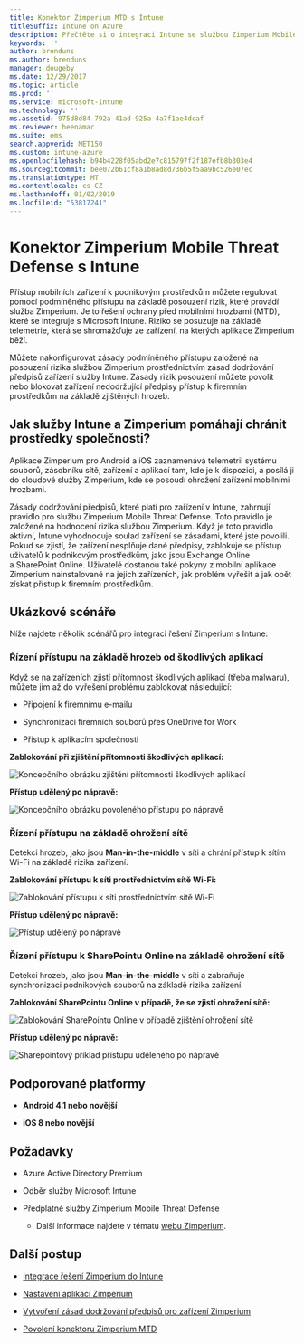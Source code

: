 ```yaml
---
title: Konektor Zimperium MTD s Intune
titleSuffix: Intune on Azure
description: Přečtěte si o integraci Intune se službou Zimperium Mobile Threat Defense za účelem regulace přístupu mobilních zařízení k firemním prostředkům.
keywords: ''
author: brenduns
ms.author: brenduns
manager: dougeby
ms.date: 12/29/2017
ms.topic: article
ms.prod: ''
ms.service: microsoft-intune
ms.technology: ''
ms.assetid: 975d8d84-792a-41ad-925a-4a7f1ae4dcaf
ms.reviewer: heenamac
ms.suite: ems
search.appverid: MET150
ms.custom: intune-azure
ms.openlocfilehash: b94b4228f05abd2e7c815797f2f187efb8b303e4
ms.sourcegitcommit: bee072b61cf8a1b8ad8d736b5f5aa9bc526e07ec
ms.translationtype: MT
ms.contentlocale: cs-CZ
ms.lasthandoff: 01/02/2019
ms.locfileid: "53817241"
---
```

# <a name="zimperium-mobile-threat-defense-connector-with-intune"></a>Konektor Zimperium Mobile Threat Defense s Intune

Přístup mobilních zařízení k podnikovým prostředkům můžete regulovat pomocí podmíněného přístupu na základě posouzení rizik, které provádí služba Zimperium. Je to řešení ochrany před mobilními hrozbami (MTD), které se integruje s Microsoft Intune. Riziko se posuzuje na základě telemetrie, která se shromažďuje ze zařízení, na kterých aplikace Zimperium běží.

Můžete nakonfigurovat zásady podmíněného přístupu založené na posouzení rizika službou Zimperium prostřednictvím zásad dodržování předpisů zařízení služby Intune. Zásady rizik posouzení můžete povolit nebo blokovat zařízení nedodržující předpisy přístup k firemním prostředkům na základě zjištěných hrozeb.

## <a name="how-do-intune-and-zimperium-help-protect-your-company-resources"></a>Jak služby Intune a Zimperium pomáhají chránit prostředky společnosti?

Aplikace Zimperium pro Android a iOS zaznamenává telemetrii systému souborů, zásobníku sítě, zařízení a aplikací tam, kde je k dispozici, a posílá ji do cloudové služby Zimperium, kde se posoudí ohrožení zařízení mobilními hrozbami.

Zásady dodržování předpisů, které platí pro zařízení v Intune, zahrnují pravidlo pro službu Zimperium Mobile Threat Defense. Toto pravidlo je založené na hodnocení rizika službou Zimperium. Když je toto pravidlo aktivní, Intune vyhodnocuje soulad zařízení se zásadami, které jste povolili. Pokud se zjistí, že zařízení nesplňuje dané předpisy, zablokuje se přístup uživatelů k podnikovým prostředkům, jako jsou Exchange Online a SharePoint Online. Uživatelé dostanou také pokyny z mobilní aplikace Zimperium nainstalované na jejich zařízeních, jak problém vyřešit a jak opět získat přístup k firemním prostředkům.

## <a name="sample-scenarios"></a>Ukázkové scénáře

Níže najdete několik scénářů pro integraci řešení Zimperium s Intune:

### <a name="control-access-based-on-threats-from-malicious-apps"></a>Řízení přístupu na základě hrozeb od škodlivých aplikací

Když se na zařízeních zjistí přítomnost škodlivých aplikací (třeba malwaru), můžete jim až do vyřešení problému zablokovat následující:

-   Připojení k firemnímu e-mailu

-   Synchronizaci firemních souborů přes OneDrive for Work

-   Přístup k aplikacím společnosti

**Zablokování při zjištění přítomnosti škodlivých aplikací:**

![Koncepčního obrázku zjištění přítomnosti škodlivých aplikací](./media/Maliciousapps_blocked_Zimperium.png)

**Přístup udělený po nápravě:**

![Koncepčního obrázku povoleného přístupu po nápravě](./media/maliciousapps_unblocked_Zimperium.png)

### <a name="control-access-based-on-threat-to-network"></a>Řízení přístupu na základě ohrožení sítě

Detekci hrozeb, jako jsou **Man-in-the-middle** v síti a chrání přístup k sítím Wi-Fi na základě rizika zařízení.

**Zablokování přístupu k síti prostřednictvím sítě Wi-Fi:**

![Zablokování přístupu k síti prostřednictvím sítě Wi-Fi](./media/network_wifi_blocked_Zimperium.png)

**Přístup udělený po nápravě:**

![Přístup udělený po nápravě](./media/network_wifi_unblocked_Zimperium.png)

### <a name="control-access-to-sharepoint-online-based-on-threat-to-network"></a>Řízení přístupu k SharePointu Online na základě ohrožení sítě

Detekci hrozeb, jako jsou **Man-in-the-middle** v síti a zabraňuje synchronizaci podnikových souborů na základě rizika zařízení.

**Zablokování SharePointu Online v případě, že se zjistí ohrožení sítě:**

![Zablokování SharePointu Online v případě zjištění ohrožení sítě](./media/network_spo_blocked_Zimperium.png)

**Přístup udělený po nápravě:**

![Sharepointový příklad přístupu uděleného po nápravě](./media/network_spo_unblocked_Zimperium.png)

## <a name="supported-platforms"></a>Podporované platformy

-   **Android 4.1 nebo novější**

-   **iOS 8 nebo novější**

## <a name="prerequisites"></a>Požadavky

-   Azure Active Directory Premium

-   Odběr služby Microsoft Intune

-   Předplatné služby Zimperium Mobile Threat Defense

    -   Další informace najdete v tématu [webu Zimperium](https://www.zimperium.com/zips-mobile-ips).

## <a name="next-steps"></a>Další postup

- [Integrace řešení Zimperium do Intune](zimperium-mtd-connector-integration.md)

- [Nastavení aplikací Zimperium](mtd-apps-ios-app-configuration-policy-add-assign.md)

- [Vytvoření zásad dodržování předpisů pro zařízení Zimperium](mtd-device-compliance-policy-create.md)

- [Povolení konektoru Zimperium MTD](mtd-connector-enable.md)
